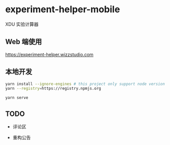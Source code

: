 # experiment-helper-mobile

XDU 实验计算器

## Web 端使用

<https://experiment-helper.wizzstudio.com>

## 本地开发

```sh
yarn install --ignore-engines # this project only support node version <= 17, but the current node version is 18.
yarn --registry=https://registry.npmjs.org

yarn serve
```

## TODO

- 评论区

- 重构公告
